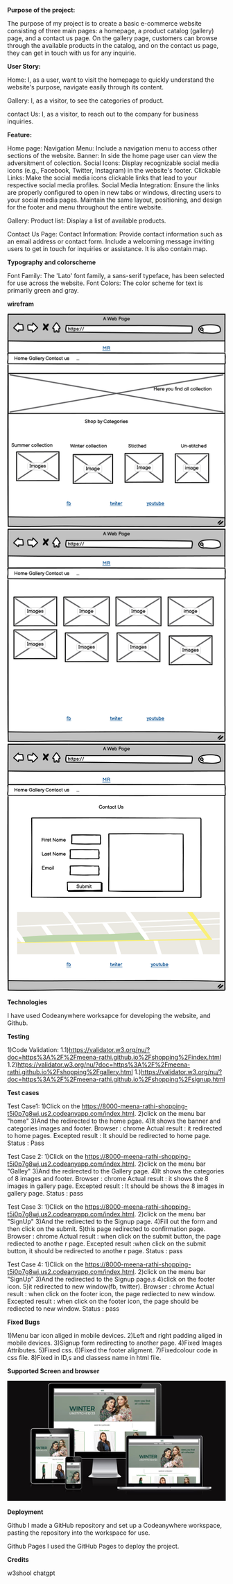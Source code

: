 
**Purpose of the project:**

The purpose of my project is to create a basic e-commerce website consisting of three main pages: a homepage, a product catalog (gallery) page, and a contact us page. On the gallery page, customers can browse through the available products in the catalog, and on the contact us page, they can get in touch with us for any inquirie.

**User Story:**

Home:
I, as a user,  want to visit the homepage to quickly understand the website's purpose, navigate easily through its content.

Gallery:
I, as a visitor, to see the categories of product.

contact Us:
I, as a visitor, to reach out to the company for business inquiries.

**Feature:**

Home page:
Navigation Menu: Include a navigation menu to access other sections of the website.
Banner: In side the home page user can view the adversitment of colection.
Social Icons: Display recognizable social media icons (e.g., Facebook, Twitter, Instagram) in the website's footer.
Clickable Links: Make the social media icons clickable links that lead to your respective social media profiles.
Social Media Integration: Ensure the links are properly configured to open in new tabs or windows, directing users to your social media pages.
Maintain the same layout, positioning, and design for the footer and menu throughout the entire website.

Gallery:
Product list: Display a list of available products.

Contact Us Page:
Contact Information: Provide contact information such as an email address or contact form.
Include a welcoming message inviting users to get in touch for inquiries or assistance.
It is also contain map.

**Typography and colorscheme**

Font Family: The 'Lato' font family, a sans-serif typeface, has been selected for use across the website.
Font Colors: The color scheme for text is primarily green and gray.

**wirefram**

![home page](assets/readme-doc/home.png)
![home page](assets/readme-doc/gallery.png)
![home page](assets/readme-doc/contactus.png)

**Technologies**

I have used Codeanywhere worksapce for developing the website, and Github.

**Testing**

1)Code Validation:
1.1)<https://validator.w3.org/nu/?doc=https%3A%2F%2Fmeena-rathi.github.io%2Fshopping%2Findex.html>
1.2)<https://validator.w3.org/nu/?doc=https%3A%2F%2Fmeena-rathi.github.io%2Fshopping%2Fgallery.html>
1.)<https://validator.w3.org/nu/?doc=https%3A%2F%2Fmeena-rathi.github.io%2Fshopping%2Fsignup.html>

**Test cases**

Test Case1:
1)Click on the <https://8000-meena-rathi-shopping-t5i0p7g8wj.us2.codeanyapp.com/index.html>.
2)click on the menu bar "home"
3)And the redirected to the home pgae.
4)It shows the banner and categories images and footer.
 Browser : chrome
 Actual result : it redirected to home pages.
 Excepted result : It should be redirected to home page.
 Status : Pass

Test Case 2:
1)Click on the <https://8000-meena-rathi-shopping-t5i0p7g8wj.us2.codeanyapp.com/index.html>.
2)click on the menu bar "Galley"
3)And the redirected to the Gallery page.
4)It shows the categories of 8 images and footer.
 Browser : chrome
 Actual result : it shows the 8 images in gallery page.
 Excepted result : It should be shows the 8 images in gallery page.
 Status : pass

Test Case 3:
1)Click on the <https://8000-meena-rathi-shopping-t5i0p7g8wj.us2.codeanyapp.com/index.html>.
2)click on the menu bar "SignUp"
3)And the redirected to the Signup page.
4)Fill out the form and then click on the submit.
5)this page redirected to confirmation page.
 Browser : chrome
 Actual result : when click on the submit button, the page rediected to anothe r page.
 Excepted result :when click on the submit button, it should be redirected to anothe r page.
 Status : pass

Test Case 4:
1)Click on the <https://8000-meena-rathi-shopping-t5i0p7g8wj.us2.codeanyapp.com/index.html>.
2)click on the menu bar "SignUp"
3)And the redirected to the Signup page.s
4)click on the footer icon.
5)it redirected to new window(fb, twitter).
 Browser : chrome
 Actual result : when click on the footer icon, the page rediected to new window.
 Excepted result : when click on the footer icon, the page should be rediected to new window.
 Status : pass

**Fixed Bugs**

1)Menu bar icon aliged in mobile devices.
2)Left and right padding aliged in mobile devices.
3)Signup form redirecting to another page.
4)Fixed Images Attributes.
5)Fixed css.
6)Fixed the footer aligment.
7)Fixedcolour code in css file.
8)Fixed in ID,s and classess name in html file.

**Supported Screen and browser**

![home page](assets/readme-doc/responsive.JPG)
<!-- ![home page](assets/readme-doc/miniipad_img.JPG)
![home page](assets/readme-doc/mobile_img.JPG) -->

**Deployment**

Github
I made a GitHub repository and set up a Codeanywhere workspace, pasting the repository into the workspace for use.

Github Pages
I used the GitHub Pages to deploy the project.

**Credits**

w3shool
chatgpt